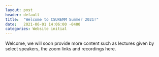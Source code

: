 ```yaml
---
layout: post
header: default
title:  "Welcome to CSUREMM Summer 2021!"
date:   2021-06-01 14:06:00 -0400
categories: Website initial
---
```

Welcome, we will soon provide more content such as lectures given by select speakers, the zoom links and recordings here.
